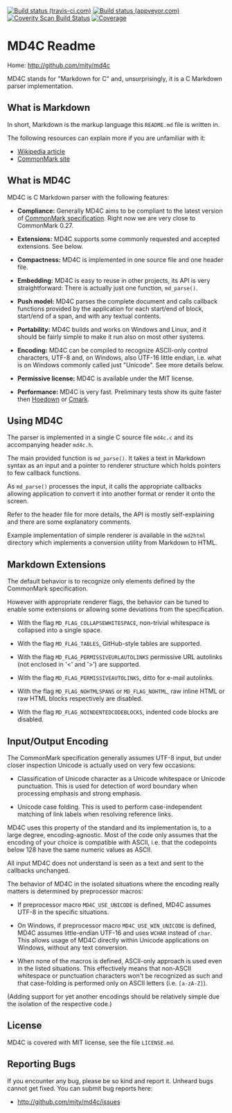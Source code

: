 [![Build status (travis-ci.com)](https://img.shields.io/travis/mity/md4c/master.svg?label=linux%20build)](https://travis-ci.org/mity/md4c)
[![Build status (appveyor.com)](https://img.shields.io/appveyor/ci/mity/md4c/master.svg?label=windows%20build)](https://ci.appveyor.com/project/mity/md4c/branch/master)
[![Coverity Scan Build Status](https://img.shields.io/coverity/scan/mity-md4c.svg)](https://scan.coverity.com/projects/mity-md4c)
[![Coverage](https://img.shields.io/coveralls/mity/md4c/master.svg)](https://coveralls.io/github/mity/md4c)

# MD4C Readme

Home: http://github.com/mity/md4c

MD4C stands for "Markdown for C" and, unsurprisingly, it is a C Markdown parser
implementation.


## What is Markdown

In short, Markdown is the markup language this `README.md` file is written in.

The following resources can explain more if you are unfamiliar with it:
* [Wikipedia article](http://en.wikipedia.org/wiki/Markdown)
* [CommonMark site](http://commonmark.org)


## What is MD4C

MD4C is C Markdown parser with the following features:

* **Compliance:** Generally MD4C aims to be compliant to the latest version of
  [CommonMark specification](http://spec.commonmark.org/). Right now we are
  very close to CommonMark 0.27.

* **Extensions:** MD4C supports some commonly requested and accepted extensions.
  See below.

* **Compactness:** MD4C is implemented in one source file and one header file.

* **Embedding:** MD4C is easy to reuse in other projects, its API is very
  straightforward: There is actually just one function, `md_parse()`.

* **Push model:** MD4C parses the complete document and calls callback
  functions provided by the application for each start/end of block, start/end
  of a span, and with any textual contents.

* **Portability:** MD4C builds and works on Windows and Linux, and it should
  be fairly simple to make it run also on most other systems.

* **Encoding:** MD4C can be compiled to recognize ASCII-only control characters,
  UTF-8 and, on Windows, also UTF-16 little endian, i.e. what is on Windows
  commonly called just "Unicode". See more details below.

* **Permissive license:** MD4C is available under the MIT license.

* **Performance:** MD4C is very fast. Preliminary tests show its quite faster
  then [Hoedown](https://github.com/hoedown/hoedown) or
  [Cmark](https://github.com/jgm/cmark).


## Using MD4C

The parser is implemented in a single C source file `md4c.c` and its
accompanying header `md4c.h`.

The main provided function is `md_parse()`. It takes a text in Markdown syntax
as an input and a pointer to renderer structure which holds pointers to few
callback functions.

As `md_parse()` processes the input, it calls the appropriate callbacks
allowing application to convert it into another format or render it onto
the screen.

Refer to the header file for more details, the API is mostly self-explaining
and there are some explanatory comments.

Example implementation of simple renderer is available in the `md2html`
directory which implements a conversion utility from Markdown to HTML.


## Markdown Extensions

The default behavior is to recognize only elements defined by the CommonMark
specification.

However with appropriate renderer flags, the behavior can be tuned to enable
some extensions or allowing some deviations from the specification.

 * With the flag `MD_FLAG_COLLAPSEWHITESPACE`, non-trivial whitespace is
   collapsed into a single space.

 * With the flag `MD_FLAG_TABLES`, GitHub-style tables are supported.

 * With the flag `MD_FLAG_PERMISSIVEURLAUTOLINKS` permissive URL autolinks
   (not enclosed in '<' and '>') are supported.

 * With the flag `MD_FLAG_PERMISSIVEAUTOLINKS`, ditto for e-mail autolinks.

 * With the flag `MD_FLAG_NOHTMLSPANS` or `MD_FLAG_NOHTML`, raw inline HTML
   or raw HTML blocks respectively are disabled.

 * With the flag `MD_FLAG_NOINDENTEDCODEBLOCKS`, indented code blocks are
   disabled.


## Input/Output Encoding

The CommonMark specification generally assumes UTF-8 input, but under closer
inspection Unicode is actually used on very few occasions:

  * Classification of Unicode character as a Unicode whitespace or Unicode
    punctuation. This is used for detection of word boundary when processing
    emphasis and strong emphasis.

  * Unicode case folding. This is used to perform case-independent matching
    of link labels when resolving reference links.

MD4C uses this property of the standard and its implementation is, to a large
degree, encoding-agnostic. Most of the code only assumes that the encoding of
your choice is compatible with ASCII, i.e. that the codepoints below 128 have
the same numeric values as ASCII.

All input MD4C does not understand is seen as a text and sent to the callbacks
unchanged.

The behavior of MD4C in the isolated situations where the encoding really
matters is determined by preprocessor macros:

 * If preprocessor macro `MD4C_USE_UNICODE` is defined, MD4C assumes UTF-8
   in the specific situations.

 * On Windows, if preprocessor macro `MD4C_USE_WIN_UNICODE` is defined, MD4C
   assumes little-endian UTF-16 and uses `WCHAR` instead of `char`. This allows
   usage of MD4C directly within Unicode applications on Windows, without any
   text conversion.

 * When none of the macros is defined, ASCII-only approach is used even in
   the listed situations. This effectively means that non-ASCII whitespace or
   punctuation characters won't be recognized as such and that case-folding is
   performed only on ASCII letters (i.e. `[a-zA-Z]`).

(Adding support for yet another encodings should be relatively simple due
the isolation of the respective code.)


## License

MD4C is covered with MIT license, see the file `LICENSE.md`.


## Reporting Bugs

If you encounter any bug, please be so kind and report it. Unheard bugs cannot
get fixed. You can submit bug reports here:

* http://github.com/mity/md4c/issues
